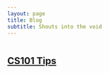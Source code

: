 ```yaml
---
layout: page
title: Blog
subtitle: Shouts into the void
---
```

<h2 style="color: rgb(245,106,106,0.9); display: inline-block"><a href="/CS101/tips">CS101 Tips</a></h2>